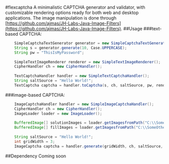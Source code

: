#flexcaptcha
A minimalistic CAPTCHA generator and validator, with customizable rendering options ready for both web and desktop applications. The image manipulation is done through [https://github.com/ajmas/JH-Labs-Java-Image-Filters](https://github.com/ajmas/JH-Labs-Java-Image-Filters).
##Usage
###text-based CAPTCHA:
```java
    SimpleCaptchaTextGenerator generator = new SimpleCaptchaTextGenerator();
    String s = generator.generate(10, Case.UPPERCASE);
    String pw = "ThisIsMyPassword";
    
    SimpleTextImageRenderer renderer = new SimpleTextImageRenderer();
    CipherHandler ch = new CipherHandler();
    
    TextCaptchaHandler handler = new SimpleTextCaptchaHandler();
    String saltSource = "Hello World!";
    TextCaptcha captcha = handler.toCaptcha(s, ch, saltSource, pw, renderer , 100, 300);
```
###image-based CAPTCHA:
```java
    ImageCaptchaHandler handler = new SimpleImageCaptchaHandler();
    CipherHandler ch = new CipherHandler();
    ImageLoader loader = new ImageLoader();
    
    BufferedImage[] solutionImages = loader.getImagesfromPath("C:\\SomeDirectory");
    BufferedImage[] fillImages = loader.getImagesfromPath("C:\\SomeOtherDirectory");
    
    String saltSource = "Hello World!";
    int gridWidth = 3;
    ImageCaptcha captcha = handler.generate(gridWidth, ch, saltSource, password, solutionImages, fillImages);
```
##Dependency
Coming soon
